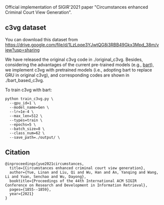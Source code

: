 Official implementation of SIGIR'2021 paper "Circumstances enhanced Criminal Court View Generation".

## c3vg dataset
You can download this dataset from https://drive.google.com/file/d/1LzLpqe3YJwtQG8i3RBB49Gkx3Mpd_38m/view?usp=sharing

We have released the original c3vg code in ./original_c3vg.
Besides, considering the advantages of the current pre-trained models (e.g., [bart](https://arxiv.org/abs/1810.04805)), we implement c3vg with pretrained models (i.e., adopting bart to replace GRU in original c3vg), and corresponding codes are shown in ./bart_based_c3vg.

To train c3vg with bart:
```
python train_c3vg.py \
  --gpu_id=1 \
  --model_name=Gen \
  --lr=1e-4 \
  --max_len=512 \
  --types=train \
  --epochs=5 \
  --batch_size=8 \
  --class_num=62 \
  --save_path=./output/ \
```

## Citation
```
@inproceedings{yue2021circumstances,
  title={Circumstances enhanced criminal court view generation},
  author={Yue, Linan and Liu, Qi and Wu, Han and An, Yanqing and Wang, Li and Yuan, Senchao and Wu, Dayong},
  booktitle={Proceedings of the 44th International ACM SIGIR Conference on Research and Development in Information Retrieval},
  pages={1855--1859},
  year={2021}
}
```



